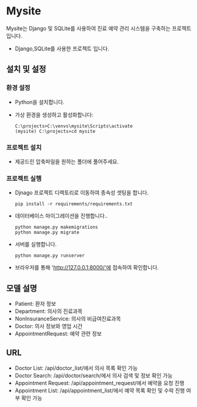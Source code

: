 # Mysite

Mysite는 Django 및 SQLite를 사용하여 진료 예약 관리 시스템을 구축하는 프로젝트입니다.
- Django,SQLite를 사용한 프로젝트 입니다.

## 설치 및 설정

### 환경 설정

- Python을 설치합니다.
- 가상 환경을 생성하고 활성화합니다:

    ```    
    C:\projects>C:\venvs\mysite\Scripts\activate
    (mysite) C:\projects>cd mysite
    ```

### 프로젝트 설치
- 제공드린 압축파일을 원하는 폴더에 풀어주세요.

### 프로젝트 실행
- Djnago 프로젝트 디렉토리로 이동하여 종속성 셋팅을 합니다.

    ```
    pip install -r requirements/requirements.txt
    ```

- 데이터베이스 마이그레이션을 진행합니다..

    ```
    python manage.py makemigrations
    python manage.py migrate
    ```

- 서버를 실행합니다.

    ```
    python manage.py runserver
    ```

- 브라우저를 통해 'http://127.0.0.1:8000/'에 접속하여 확인합니다.

## 모델 설명

- Patient: 환자 정보
- Department: 의사의 진료과목
- NonInsuranceService: 의사의 비급여진료과목 
- Doctor: 의사 정보와 영업 시간
- AppointmentRequest: 예약 관련 정보

## URL
- Doctor List: /api/doctor_list/에서 의사 목록 확인 가능
- Doctor Search: /api/doctor/search/에서 의사 검색 및 정보 확인 가능
- Appointment Request: /api/appointment_request/에서 예약을 요청 진행
- Appointment List: /api/appointment_list/에서 예약 목록 확인 및 수락 진행 여부 확인 가능